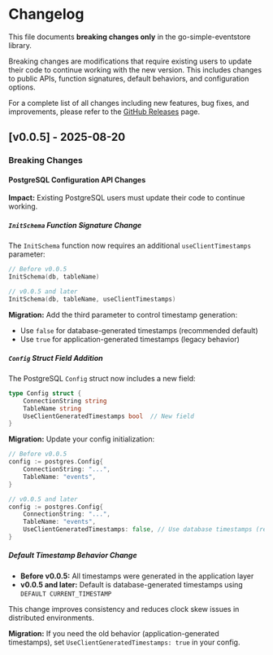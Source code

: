# Changelog

This file documents **breaking changes only** in the go-simple-eventstore library. 

Breaking changes are modifications that require existing users to update their code to continue working with the new version. This includes changes to public APIs, function signatures, default behaviors, and configuration options.

For a complete list of all changes including new features, bug fixes, and improvements, please refer to the [GitHub Releases](https://github.com/shogotsuneto/go-simple-eventstore/releases) page.

## [v0.0.5] - 2025-08-20

### Breaking Changes

#### PostgreSQL Configuration API Changes

**Impact:** Existing PostgreSQL users must update their code to continue working.

##### `InitSchema` Function Signature Change

The `InitSchema` function now requires an additional `useClientTimestamps` parameter:

```go
// Before v0.0.5
InitSchema(db, tableName)

// v0.0.5 and later
InitSchema(db, tableName, useClientTimestamps)
```

**Migration:** Add the third parameter to control timestamp generation:
- Use `false` for database-generated timestamps (recommended default)
- Use `true` for application-generated timestamps (legacy behavior)

##### `Config` Struct Field Addition

The PostgreSQL `Config` struct now includes a new field:

```go
type Config struct {
    ConnectionString string
    TableName string
    UseClientGeneratedTimestamps bool  // New field
}
```

**Migration:** Update your config initialization:

```go
// Before v0.0.5
config := postgres.Config{
    ConnectionString: "...",
    TableName: "events",
}

// v0.0.5 and later
config := postgres.Config{
    ConnectionString: "...",
    TableName: "events",
    UseClientGeneratedTimestamps: false, // Use database timestamps (recommended)
}
```

##### Default Timestamp Behavior Change

- **Before v0.0.5:** All timestamps were generated in the application layer
- **v0.0.5 and later:** Default is database-generated timestamps using `DEFAULT CURRENT_TIMESTAMP`

This change improves consistency and reduces clock skew issues in distributed environments.

**Migration:** If you need the old behavior (application-generated timestamps), set `UseClientGeneratedTimestamps: true` in your config.